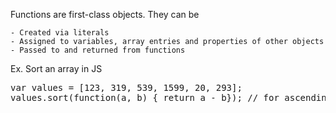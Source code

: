 Functions are first-class objects. They can be

    - Created via literals
    - Assigned to variables, array entries and properties of other objects
    - Passed to and returned from functions

Ex. Sort an array in JS 
<pre>
var values = [123, 319, 539, 1599, 20, 293];
values.sort(function(a, b) { return a - b}); // for ascending order
</pre>
